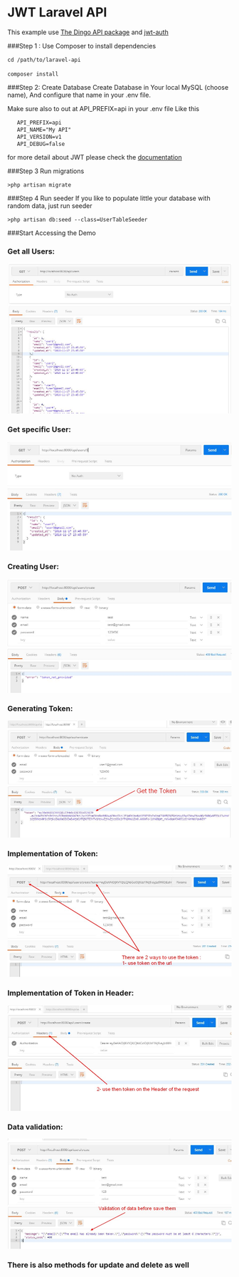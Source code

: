 # JWT Laravel API

This example use [The Dingo API package](https://github.com/dingo/api/) and [jwt-auth](https://github.com/tymondesigns/jwt-auth)

###Step 1 : Use Composer to install dependencies

    cd /path/to/laravel-api

    composer install
    
###Step 2: Create Database
   Create Database in Your local MySQL (choose name), And configure that name in your .env file.
   
   Make sure also to out at  API_PREFIX=api in your .env file Like this 
   
       API_PREFIX=api
       API_NAME="My API"
       API_VERSION=v1
       API_DEBUG=false
       
   for more detail about JWT please check the [documentation](https://github.com/tymondesigns/jwt-auth/wiki)
   
###Step 3 Run migrations

    >php artisan migrate
    
    
###Step 4 Run seeder
    If you like to populate little your database with random data, just run seeder

    >php artisan db:seed --class=UserTableSeeder


###Start Accessing the Demo

### Get all Users:

![alt tag](https://github.com/halimus/laravel-api/blob/master/public/images/1.JPG)

### Get specific User:

![alt tag](https://github.com/halimus/laravel-api/blob/master/public/images/2.JPG)

### Creating User:

![alt tag](https://github.com/halimus/laravel-api/blob/master/public/images/3.JPG)

### Generating Token:

![alt tag](https://github.com/halimus/laravel-api/blob/master/public/images/4.JPG)

### Implementation of Token:
![alt tag](https://github.com/halimus/laravel-api/blob/master/public/images/5.JPG)

### Implementation of Token in Header:
![alt tag](https://github.com/halimus/laravel-api/blob/master/public/images/6.JPG)

### Data validation:
![alt tag](https://github.com/halimus/laravel-api/blob/master/public/images/7.JPG)

### There is also methods for update and delete as well



